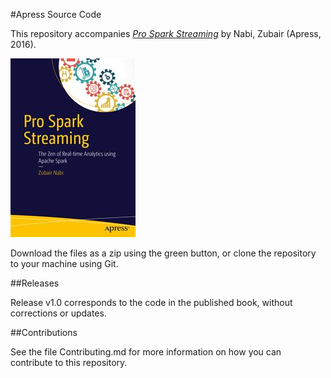 #Apress Source Code

This repository accompanies [*Pro Spark Streaming*](http://www.apress.com/9781484214800) by Nabi, Zubair (Apress, 2016).

![Cover image](9781484214800.jpg)

Download the files as a zip using the green button, or clone the repository to your machine using Git.

##Releases

Release v1.0 corresponds to the code in the published book, without corrections or updates.

##Contributions

See the file Contributing.md for more information on how you can contribute to this repository.
